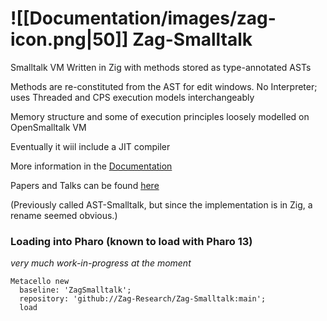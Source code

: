 #  ![[Documentation/images/zag-icon.png|50]] Zag-Smalltalk

Smalltalk VM Written in Zig with methods stored as type-annotated ASTs

Methods are re-constituted from the AST for edit windows. 
No Interpreter; uses Threaded and CPS execution models interchangeably 

Memory structure and some of execution principles loosely modelled on OpenSmalltalk VM <br>

Eventually it wiil include a JIT compiler

More information in the [Documentation](Documentation) 

Papers and Talks can be found [here](Documentation/papers)

(Previously called AST-Smalltalk, but since the implementation is in Zig, a rename seemed obvious.)

### Loading into Pharo (known to load with Pharo 13)
*very much work-in-progress at the moment*
```smalltalk
Metacello new
  baseline: 'ZagSmalltalk';
  repository: 'github://Zag-Research/Zag-Smalltalk:main';
  load
```
